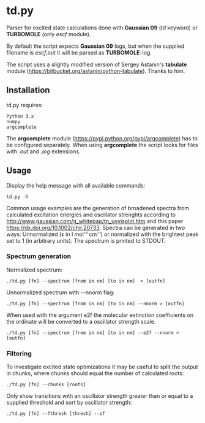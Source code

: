 # td.py

Parser for excited state calculations done with **Gaussian 09** (*td* keyword) or **TURBOMOLE** (only *escf* module).

By default the script expects **Gaussian 09** logs, but when the supplied filename is *escf.out* it will be parsed as **TURBOMOLE**-log.

The script uses a slightly modified version of Sergey Astanin's **tabulate** module (https://bitbucket.org/astanin/python-tabulate). Thanks to him.

## Installation
td.py requires:

    Python 3.x
    numpy
    argcomplete
    
The **argcomplete** module (https://pypi.python.org/pypi/argcomplete) has to be configured separately. When using **argcomplete** the script looks for files with *.out* and *.log* extensions.

## Usage
Display the help message with all available commands:

	td.py -h

Common usage examples are the generation of broadened spectra from calculated excitation energies and oscillator strenghts according to http://www.gaussian.com/g_whitepap/tn_uvvisplot.htm and this paper https://dx.doi.org/10.1002/chir.20733. Spectra can be generated in two ways: Unnormalized (ε in l mol⁻¹ cm⁻¹) or normalized with the brightest  peak set to 1 (in arbitrary units). The spectrum is printed to STDOUT.

### Spectrum generation

Normalized spectrum:

	./td.py [fn] --spectrum [from in nm] [to in nm]  > [outfn]
	
Unnormalized spectrum with --nnorm flag:

	./td.py [fn] --spectrum [from in nm] [to in nm] --nnorm > [outfn]
	
When used with the argument e2f the molecular extinction coefficients on the ordinate will be converted to a oscillator strength scale.

	./td.py [fn] --spectrum [from in nm] [to in nm] --e2f --nnorm > [outfn]

### Filtering

To investigate excited state optimizations it may be useful to split the output in chunks, where chunks should equal the number of calculated roots:

	./td.py [fn] --chunks [roots]

Only show transitions with an oscillator strength greater than or equal to a supplied threshold and sort by oscillator strength:
	
	./td.py [fn] --fthresh [thresh] --sf
